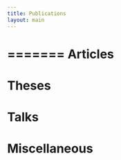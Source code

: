 ```yaml
---
title: Publications
layout: main
---
```


=======
Articles
========

Theses
======

Talks
=====

Miscellaneous
=============
